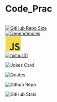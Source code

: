 # Code_Prac
<br>
  <a href="https://github.com/nishuR31/Code_Prac"><img src="https://img.shields.io/github/repo-size/nishuR31/Code_Prac?color=black&label=Repo%20Size&style=flat&logo=github&logoColor=black" alt="GitHub Repo Size"></a>
  <br>
   <a href="https://github.com/nishuR31/Code_,Prac"><img src="https://img.shields.io/librariesio/release/github/nishuR31/Code_Prac?color=black&style=flat&logo=github&logoColor=black" alt="Dependencies"></a>
<br>
  <a href="https://developer.mozilla.org/en-US/docs/Web/JavaScript" target="_blank" rel="noreferrer"> <img src="https://raw.githubusercontent.com/devicons/devicon/master/icons/javascript/javascript-original.svg" alt="javascript"height="50" width="50""/> </a>

  <br>
    <a href="https://github.com/nishuR31/nishuR31" target="_blank" rel="https://github.com/nishuR31/nishuR31"><img src="https://github-profile-trophy.vercel.app/?username=nishuR31&theme=algolia&no-bg=true&no-frame=true" alt="nishur31" /></a>
    <br>
    
![Jokes Card](https://readme-jokes.vercel.app/api?username=nishuR31&theme=algolia&hideBorder)
  <br>
  
![Qoutes](https://quotes-github-readme.vercel.app/api?type=horizontal&theme=algolia)
<br>

![Github Repo](https://github-contributor-stats.vercel.app/api?username=nishuR31&limit=5&theme=midnight-purple&combine_all_yearly_contributions=true)
<br>

![GitHub Stats](https://github-readme-stats.vercel.app/api?username=nishuR31&show_icons=true&theme=midnight-purple&show=reviews,discussions_started,discussions_answered,prs_merged,prs_merged_percentage)
